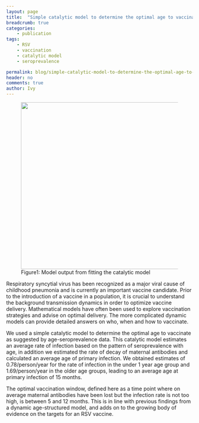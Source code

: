 ```yaml
---
layout: page
title:  "Simple catalytic model to determine the optimal age to vaccinate"
breadcrumb: true
categories:
    - publication
tags:
    - RSV
    - vaccination
    - catalytic model
    - seroprevalence

permalink: blog/simple-catalytic-model-to-determine-the-optimal-age-to-vaccinate
header: no
comments: true
author: Ivy
---
```

<figure> 
  <center><img src="{{ site.url }}/images/article_img/joyce-ivy-plos-one-2017.png" alt="" height="450" width="450"></center>
  <caption>Figure1: Model output from fitting the catalytic model</caption>
</figure>

<p class="text-justify lead">
Respiratory syncytial virus has been recognized as a major viral cause of childhood pneumonia and is currently an important vaccine candidate. Prior to the introduction of a vaccine in a population, it is crucial to understand the background transmission dynamics in order to optimize vaccine delivery. Mathematical models have often been used to explore vaccination strategies and advise on optimal delivery. The more complicated dynamic models can provide detailed answers on who, when and how to vaccinate. 
</p>

<p class="text-justify lead">
We used a simple catalytic model to determine the optimal age to vaccinate as suggested by age-seroprevalence data. This catalytic model estimates an average rate of infection based on the pattern of seroprevalence with age, in addition we estimated the rate of decay of maternal antibodies and calculated an average age of primary infection. We obtained estimates of 0.78/person/year for the rate of infection in the under 1 year age group and 1.69/person/year in the older age groups, leading to an average age at primary infection of 15 months.
</p>

<p class="text-justify lead">
The optimal vaccination window, defined here as a time point where on average maternal antibodies have been lost but the infection rate is not too high, is between 5 and 12 months. This is in line with previous findings from a dynamic age-structured model, and adds on to the growing body of evidence on the targets for an RSV vaccine.
</p>
